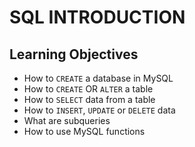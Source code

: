 # SQL INTRODUCTION

## Learning Objectives

- How to `CREATE` a database in MySQL
- How to `CREATE` OR `ALTER` a table
- How to `SELECT` data from a table
- How to `INSERT`, `UPDATE` or `DELETE` data
- What are subqueries
- How to use MySQL functions
